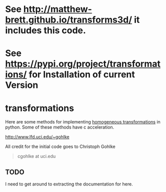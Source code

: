 # See http://matthew-brett.github.io/transforms3d/ it includes this code.
# See https://pypi.org/project/transformations/ for Installation of current Version

# transformations

Here are some methods for implementing [homogeneous transformations][]
in python. Some of these methods have c acceleration.

http://www.lfd.uci.edu/~gohlke

All credit for the initial code goes to Christoph Gohlke

> cgohlke at uci.edu

[homogeneous transformations]: https://en.wikipedia.org/wiki/Transformation_matrix#Uses

## TODO ##

I need to get around to extracting the documentation for here.
